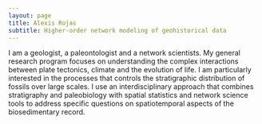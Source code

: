 ```yaml
---
layout: page
title: Alexis Rojas
subtitle: Higher-order network modeling of geohistorical data
---
```

I am a geologist, a paleontologist and a network scientists. My general research program focuses on understanding the complex interactions between plate tectonics, climate and the evolution of life. I am particularly interested in the processes that controls the stratigraphic distribution of fossils over large scales. I use an interdisciplinary approach that combines stratigraphy and paleobiology with spatial statistics and network science tools to address specific questions on spatiotemporal aspects of the biosedimentary record.
